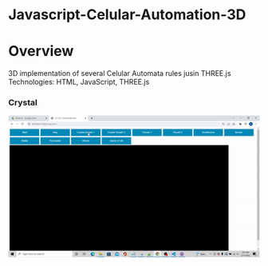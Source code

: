 # Javascript-Celular-Automation-3D

# Overview
3D implementation of several Celular Automata rules jusin THREE.js <br/>
Technologies: HTML, JavaScript, THREE.js <br/>
### Crystal
![](gifs/cry.gif)
